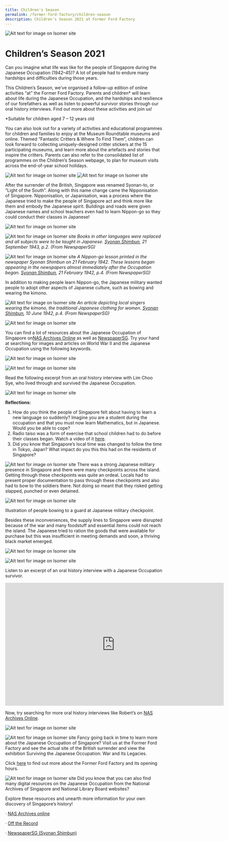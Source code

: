 ```yaml
---
title: Children's Season
permalink: /former-ford-factory/children-season
description: Children's Season 2021 at Former Ford Factory
---
```

![Alt text for image on Isomer site](/images/children2021/childrenseasonbanner.png)

# **Children’s Season 2021**

Can you imagine what life was like for the people of Singapore during the Japanese Occupation (1942–45)? A lot of people had to endure many hardships and difficulties during those years. 

 

This Children’s Season, we’ve organised a follow-up edition of online activities “at” the Former Ford Factory. Parents and children* will learn about life during the Japanese Occupation, and the hardships and resilience of our forefathers as well as listen to powerful survivor stories through our oral history interviews. Find out more about these activities and join us! 

 

*Suitable for children aged 7 – 12 years old

 

You can also look out for a variety of activities and educational programmes for children and families to enjoy at the Museum Roundtable museums and online. Themed “Fantastic Critters & Where To Find Them”, children can look forward to collecting uniquely-designed critter stickers at the 15 participating museums, and learn more about the artefacts and stories that inspire the critters. Parents can also refer to the consolidated list of programmes on the Children’s Season webpage, to plan for museum visits across the end-of-year school holidays.

 
![Alt text for image on Isomer site](/images/children2021/Turning%20Singapore%20Into%20Syonan.png)
![Alt text for image on Isomer site](/images/children2021/Street%20in%20Sg.png)

After the surrender of the British, Singapore was renamed Syonan-to, or “Light of the South”. Along with this name change came the Nipponisation of Singapore. Nipponisation, or Japanisation, was a process where the Japanese tried to make the people of Singapore act and think more like them and embody the Japanese spirit. Buildings and roads were given Japanese names and school teachers even had to learn Nippon-go so they could conduct their classes in Japanese!

![Alt text for image on Isomer site](/images/children2021/Group%20pic%20of%20Jap%20class.png)

![Alt text for image on Isomer site](/images/children2021/New%20Textbooks.png)
*Books in other languages were replaced and all subjects were to be taught in Japanese. [Syonan Shimbun](http://eresources.nlb.gov.sg/newspapers/Digitised/Article/syonantimes19430921-1.2.23), 21 September 1943, p.2. (From NewspaperSG)*

![Alt text for image on Isomer site](/images/children2021/Nippon%20Lesson%20on%20news.png)
*A Nippon-go lesson printed in the newspaper Syonan Shimbun on 21 February 1942. These lessons began appearing in the newspapers almost immediately after the Occupation began. [Syonan Shimbun](https://eresources.nlb.gov.sg/newspapers/Digitised/Article/syonantimes19420221-1.2.31.1), 21 February 1942, p.4. (From NewspaperSG)*

In addition to making people learn Nippon-go, the Japanese military wanted people to adopt other aspects of Japanese culture, such as bowing and wearing the kimono.

![Alt text for image on Isomer site](/images/children2021/traditional%20jap%20clothing%20for%20women.png)
*An article depicting local singers wearing the kimono, the traditional Japanese clothing for women. [Syonan Shimbun](https://eresources.nlb.gov.sg/newspapers/Digitised/Article/syonantimes19420610-1.2.21), 10 June 1942, p.4. (From NewspaperSG)*

![Alt text for image on Isomer site](/images/children2021/Activity%201.png)

You can find a lot of resources about the Japanese Occupation of Singapore on[NAS Archives Online](https://www.nas.gov.sg/archivesonline/photographs/) as well as [NewspaperSG](https://eresources.nlb.gov.sg/newspapers/). Try your hand at searching for images and articles on World War II and the Japanese Occupation using the following keywords. 

![Alt text for image on Isomer site](/images/children2021/keywords.png)

![Alt text for image on Isomer site](/images/children2021/Activity%202.png)

Read the following excerpt from an oral history interview with Lim Choo Sye, who lived through and survived the Japanese Occupation.

![Alt text for image on Isomer site](/images/children2021/Extract%20of%20OH%20interview.png)

**Reflections:**
1.	How do you think the people of Singapore felt about having to learn a new language so suddenly? Imagine you are a student during the occupation and that you must now learn Mathematics, but in Japanese. Would you be able to cope? 
2.	Radio taiso was a form of exercise that school children had to do before their classes began.  Watch a video of it [here](https://www.youtube.com/watch?v=_FcrGLCHT08&t=79s).
3.	Did you know that Singapore’s local time was changed to follow the time in Tokyo, Japan? What impact do you this this had on the residents of Singapore? 


![Alt text for image on Isomer site](/images/children2021/hardships%20of%20war.png)
There was a strong Japanese military presence in Singapore and there were many checkpoints across the island. Getting through these checkpoints was quite an ordeal. Locals had to present proper documentation to pass through these checkpoints and also had to bow to the soldiers there. Not doing so meant that they risked getting slapped, punched or even detained.

![Alt text for image on Isomer site](/images/children2021/Jap%20military%20checkpoint.png)

Illustration of people bowing to a guard at Japanese military checkpoint.


Besides these inconveniences, the supply lines to Singapore were disrupted because of the war and many foodstuff and essential items could not reach the island. The Japanese tried to ration the goods that were available for purchase but this was insufficient in meeting demands and soon, a thriving black market emerged. 
 
 ![Alt text for image on Isomer site](/images/children2021/ration%20card.png)
 
 ![Alt text for image on Isomer site](/images/children2021/activity%203.png)
 
Listen to an excerpt of an oral history interview with a Japanese Occupation survivor. 

<iframe width="699" height="393" src="https://www.youtube.com/embed/smm9kF54jZY" title="YouTube video player" frameborder="0" allow="accelerometer; autoplay; clipboard-write; encrypted-media; gyroscope; picture-in-picture" allowfullscreen></iframe>

Now, try searching for more oral history interviews like Robert’s on [NAS Archives Online](https://www.nas.gov.sg/archivesonline/). 

![Alt text for image on Isomer site](/images/children2021/mission%20alert.png)

![Alt text for image on Isomer site](/images/children2021/visit%20us.png)
Fancy going back in time to learn more about the Japanese Occupation of Singapore? Visit us at the Former Ford Factory and see the actual site of the British surrender and view the exhibition Surviving the Japanese Occupation: War and Its Legacies.  

Click [here](https://corporate.nas.gov.sg/former-ford-factory/overview/) to find out more about the Former Ford Factory and its opening hours. 

![Alt text for image on Isomer site](/images/children2021/resources.png)
Did you know that you can also find many digital resources on the Japanese Occupation from the National Archives of Singapore and National Library Board websites? 

Explore these resources and unearth more information for your own discovery of Singapore’s history!

·       [NAS Archives online](https://www.nas.gov.sg/archivesonline/)

·       [Off the Record](https://corporate.nas.gov.sg/media/)

·      [ NewspaperSG (Syonan Shimbun)](https://eresources.nlb.gov.sg/newspapers/BrowseNewspaper?nid=syonantimes&tvw=DG)